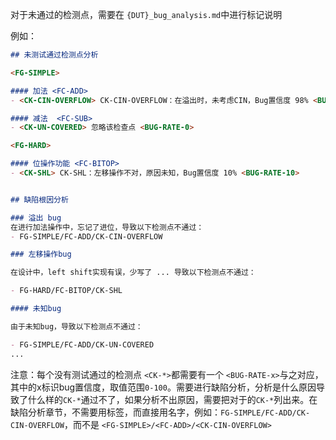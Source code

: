 
对于未通过的检测点，需要在 `{DUT}_bug_analysis.md`中进行标记说明

例如：

```markdown
## 未测试通过检测点分析

<FG-SIMPLE>

#### 加法 <FC-ADD>
- <CK-CIN-OVERFLOW> CK-CIN-OVERFLOW：在溢出时，未考虑CIN，Bug置信度 98% <BUG-RATE-98>

#### 减法  <FC-SUB>
- <CK-UN-COVERED> 忽略该检查点 <BUG-RATE-0>

<FG-HARD>

#### 位操作功能 <FC-BITOP>
- <CK-SHL> CK-SHL：左移操作不对，原因未知，Bug置信度 10% <BUG-RATE-10>


## 缺陷根因分析

### 溢出 bug
在进行加法操作中，忘记了进位，导致以下检测点不通过：
- FG-SIMPLE/FC-ADD/CK-CIN-OVERFLOW

### 左移操作bug

在设计中，left shift实现有误，少写了 ... 导致以下检测点不通过：

- FG-HARD/FC-BITOP/CK-SHL

#### 未知bug

由于未知bug，导致以下检测点不通过：

- FG-SIMPLE/FC-ADD/CK-UN-COVERED
...
```

注意：每个没有测试通过的检测点 `<CK-*>`都需要有一个 `<BUG-RATE-x>`与之对应，其中的x标识bug置信度，取值范围`0-100`。需要进行缺陷分析，分析是什么原因导致了什么样的`CK-*`通过不了，如果分析不出原因，需要把对于的`CK-*`列出来。在缺陷分析章节，不需要用标签，而直接用名字，例如：`FG-SIMPLE/FC-ADD/CK-CIN-OVERFLOW`，而不是 `<FG-SIMPLE>/<FC-ADD>/<CK-CIN-OVERFLOW>`
